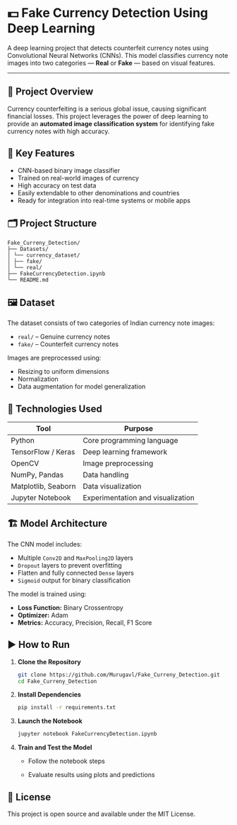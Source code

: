 # 💵 Fake Currency Detection Using Deep Learning

A deep learning project that detects counterfeit currency notes using Convolutional Neural Networks (CNNs). This model classifies currency note images into two categories — **Real** or **Fake** — based on visual features.

---

## 🚀 Project Overview

Currency counterfeiting is a serious global issue, causing significant financial losses. This project leverages the power of deep learning to provide an **automated image classification system** for identifying fake currency notes with high accuracy.



## 🧠 Key Features

- CNN-based binary image classifier
- Trained on real-world images of currency
- High accuracy on test data
- Easily extendable to other denominations and countries
- Ready for integration into real-time systems or mobile apps


## 🗂️ Project Structure

    Fake_Curreny_Detection/
    ├── Datasets/
    │ └── currency_dataset/
    │ ├── fake/
    │ └── real/
    ├── FakeCurrencyDetection.ipynb
    └── README.md


## 🖼️ Dataset

The dataset consists of two categories of Indian currency note images:

- `real/` – Genuine currency notes
- `fake/` – Counterfeit currency notes

Images are preprocessed using:
- Resizing to uniform dimensions
- Normalization
- Data augmentation for model generalization


## 🔧 Technologies Used

| Tool | Purpose |
|------|---------|
| Python | Core programming language |
| TensorFlow / Keras | Deep learning framework |
| OpenCV | Image preprocessing |
| NumPy, Pandas | Data handling |
| Matplotlib, Seaborn | Data visualization |
| Jupyter Notebook | Experimentation and visualization |



## 🏗️ Model Architecture

The CNN model includes:

- Multiple `Conv2D` and `MaxPooling2D` layers
- `Dropout` layers to prevent overfitting
- Flatten and fully connected `Dense` layers
- `Sigmoid` output for binary classification

The model is trained using:

- **Loss Function:** Binary Crossentropy  
- **Optimizer:** Adam  
- **Metrics:** Accuracy, Precision, Recall, F1 Score


## ▶️ How to Run

1. **Clone the Repository**
   ```bash
   git clone https://github.com/Murugavl/Fake_Curreny_Detection.git
   cd Fake_Curreny_Detection
2. **Install Dependencies**

    ```bash
    pip install -r requirements.txt
3. **Launch the Notebook**

    ````bash
    jupyter notebook FakeCurrencyDetection.ipynb
4. **Train and Test the Model**

    * Follow the notebook steps

    * Evaluate results using plots and predictions


## 📄 License

This project is open source and available under the MIT License.
